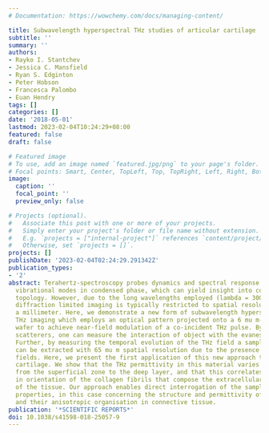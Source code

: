 ```yaml
---
# Documentation: https://wowchemy.com/docs/managing-content/

title: Subwavelength hyperspectral THz studies of articular cartilage
subtitle: ''
summary: ''
authors:
- Rayko I. Stantchev
- Jessica C. Mansfield
- Ryan S. Edginton
- Peter Hobson
- Francesca Palombo
- Euan Hendry
tags: []
categories: []
date: '2018-05-01'
lastmod: 2023-02-04T10:24:29+08:00
featured: false
draft: false

# Featured image
# To use, add an image named `featured.jpg/png` to your page's folder.
# Focal points: Smart, Center, TopLeft, Top, TopRight, Left, Right, BottomLeft, Bottom, BottomRight.
image:
  caption: ''
  focal_point: ''
  preview_only: false

# Projects (optional).
#   Associate this post with one or more of your projects.
#   Simply enter your project's folder or file name without extension.
#   E.g. `projects = ["internal-project"]` references `content/project/deep-learning/index.md`.
#   Otherwise, set `projects = []`.
projects: []
publishDate: '2023-02-04T02:24:29.291342Z'
publication_types:
- '2'
abstract: Terahertz-spectroscopy probes dynamics and spectral response of collective
  vibrational modes in condensed phase, which can yield insight into composition and
  topology. However, due to the long wavelengths employed (lambda = 300 mu m at 1THz),
  diffraction limited imaging is typically restricted to spatial resolutions around
  a millimeter. Here, we demonstrate a new form of subwavelength hyperspectral, polarization-resolved
  THz imaging which employs an optical pattern projected onto a 6 mu m-thin silicon
  wafer to achieve near-field modulation of a co-incident THz pulse. By placing near-field
  scatterers, one can measure the interaction of object with the evanescent THz fields.
  Further, by measuring the temporal evolution of the THz field a sample's permittivity
  can be extracted with 65 mu m spatial resolution due to the presence of evanescent
  fields. Here, we present the first application of this new approach to articular
  cartilage. We show that the THz permittivity in this material varies progressively
  from the superficial zone to the deep layer, and that this correlates with a change
  in orientation of the collagen fibrils that compose the extracellular matrix (ECM)
  of the tissue. Our approach enables direct interrogation of the sample's biophysical
  properties, in this case concerning the structure and permittivity of collagen fibrils
  and their anisotropic organisation in connective tissue.
publication: '*SCIENTIFIC REPORTS*'
doi: 10.1038/s41598-018-25057-9
---
```

